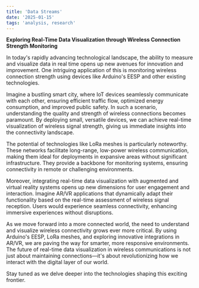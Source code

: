 ```yaml
---
title: 'Data Streams'
date: '2025-01-15'
tags: 'analysis, research'
---
```


**Exploring Real-Time Data Visualization through Wireless Connection Strength Monitoring**

In today's rapidly advancing technological landscape, the ability to measure and visualize data in real time opens up new avenues for innovation and improvement. One intriguing application of this is monitoring wireless connection strength using devices like Arduino's EESP and other existing technologies. 

Imagine a bustling smart city, where IoT devices seamlessly communicate with each other, ensuring efficient traffic flow, optimized energy consumption, and improved public safety. In such a scenario, understanding the quality and strength of wireless connections becomes paramount. By deploying small, versatile devices, we can achieve real-time visualization of wireless signal strength, giving us immediate insights into the connectivity landscape.

The potential of technologies like LoRa meshes is particularly noteworthy. These networks facilitate long-range, low-power wireless communication, making them ideal for deployments in expansive areas without significant infrastructure. They provide a backbone for monitoring systems, ensuring connectivity in remote or challenging environments.

Moreover, integrating real-time data visualization with augmented and virtual reality systems opens up new dimensions for user engagement and interaction. Imagine AR/VR applications that dynamically adapt their functionality based on the real-time assessment of wireless signal reception. Users would experience seamless connectivity, enhancing immersive experiences without disruptions.

As we move forward into a more connected world, the need to understand and visualize wireless connectivity grows ever more critical. By using Arduino's EESP, LoRa meshes, and exploring innovative integrations in AR/VR, we are paving the way for smarter, more responsive environments. The future of real-time data visualization in wireless communications is not just about maintaining connections—it's about revolutionizing how we interact with the digital layer of our world.

Stay tuned as we delve deeper into the technologies shaping this exciting frontier.
